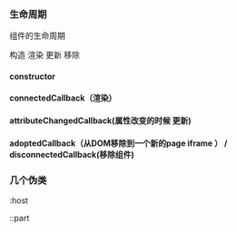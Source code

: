 
















### 生命周期

组件的生命周期

构造 渲染  更新 移除

#### constructor


#### connectedCallback（渲染）


#### attributeChangedCallback(属性改变的时候 更新)


#### adoptedCallback（从DOM移除到一个新的page iframe ） / disconnectedCallback(移除组件)


### 几个伪类


:host

::part
